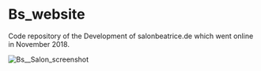 # Bs_website

Code repository of the Development of salonbeatrice.de
which went online in November 2018.

![Bs__Salon_screenshot](https://user-images.githubusercontent.com/2192560/195076166-a4e327e9-4708-4f0b-ad70-3ff2a2681d56.png)
